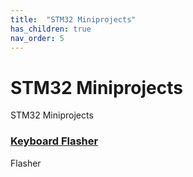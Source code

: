```yaml
---
title:  "STM32 Miniprojects"
has_children: true
nav_order: 5
---
```

# STM32 Miniprojects
STM32 Miniprojects

### [Keyboard Flasher](keyboardflasher)
Flasher
